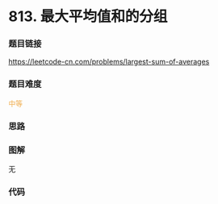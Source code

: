 # 813. 最大平均值和的分组

### 题目链接

https://leetcode-cn.com/problems/largest-sum-of-averages

### 题目难度

<font color=#F0AD4E>中等</font>

### 思路



### 图解

无

### 代码

```python
```